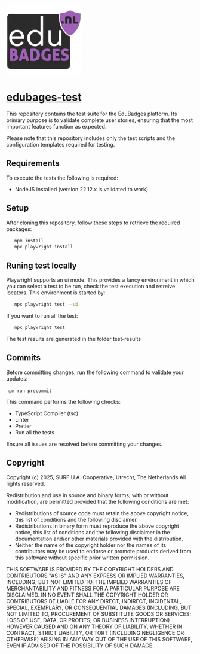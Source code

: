 ![Edubadges](logo.png)
# [edubages-test](#edubages-test)

This repository contains the test suite for the EduBadges platform. Its primary purpose is to validate complete user stories, ensuring that the most important features function as expected.

Please note that this repository includes only the test scripts and the configuration templates required for testing.

## Requirements

To execute the tests the following is required:

* NodeJS installed (version 22.12.x is validated to work)

## Setup

After cloning this repository, follow these steps to retrieve the required packages:

```bash
   npm install
   npx playwright install
```

## Runing test locally

Playwright supports an ui mode. This provides a fancy environment in which you can select a test to be run, check the test execution and retreive locators. This environment is started by:

```bash
   npx playwright test --ui
```

If you want to run all the test:

```bash
   npx playwright test
```

The test results are generated in the folder test-results

## Commits

Before committing changes, run the following command to validate your updates:

`npm run precommit`

This command performs the following checks:
* TypeScript Compiler (tsc)
* Linter
* Pretier
* Run all the tests

Ensure all issues are resolved before committing your changes.

## Copyright
Copyright (c) 2025, SURF U.A. Cooperative, Utrecht, The Netherlands
All rights reserved.

Redistribution and use in source and binary forms, with or without modification, are permitted provided that the following conditions are met:

* Redistributions of source code must retain the above copyright notice, this list of conditions and the following disclaimer.
* Redistributions in binary form must reproduce the above copyright notice, this list of conditions and the following disclaimer in the documentation and/or other materials provided with the distribution.
* Neither the name of the copyright holder nor the names of its contributors may be used to endorse or promote products derived from this software without specific prior written permission.

THIS SOFTWARE IS PROVIDED BY THE COPYRIGHT HOLDERS AND CONTRIBUTORS "AS IS" AND ANY EXPRESS OR IMPLIED WARRANTIES, INCLUDING, BUT NOT LIMITED TO, THE IMPLIED WARRANTIES OF MERCHANTABILITY AND FITNESS FOR A PARTICULAR PURPOSE ARE DISCLAIMED. IN NO EVENT SHALL THE COPYRIGHT HOLDER OR CONTRIBUTORS BE LIABLE FOR ANY DIRECT, INDIRECT, INCIDENTAL, SPECIAL, EXEMPLARY, OR CONSEQUENTIAL DAMAGES (INCLUDING, BUT NOT LIMITED TO, PROCUREMENT OF SUBSTITUTE GOODS OR SERVICES; LOSS OF USE, DATA, OR PROFITS; OR BUSINESS INTERRUPTION) HOWEVER CAUSED AND ON ANY THEORY OF LIABILITY, WHETHER IN CONTRACT, STRICT LIABILITY, OR TORT (INCLUDING NEGLIGENCE OR OTHERWISE) ARISING IN ANY WAY OUT OF THE USE OF THIS SOFTWARE, EVEN IF ADVISED OF THE POSSIBILITY OF SUCH DAMAGE.
